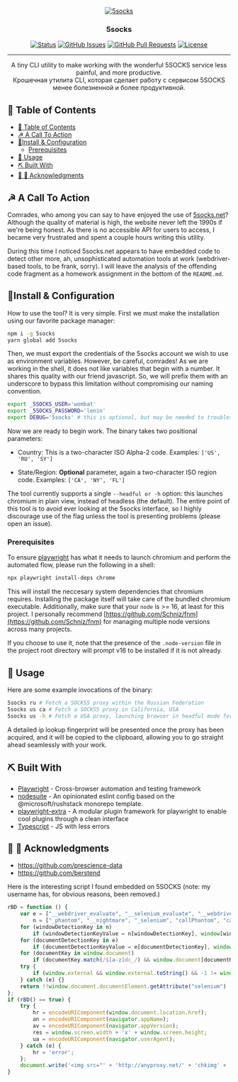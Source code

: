<p align="center">
  <a href="" rel="noopener">
 <img src="https://5socks.net/img/screenshot.png" alt="5socks"></a>
</p>
<h3 align="center">5socks</h3>

<div align="center">

[![Status](https://img.shields.io/badge/status-active-success.svg)]()
[![GitHub Issues](https://img.shields.io/github/issues/kylelobo/The-Documentation-Compendium.svg)](https://github.com/kylelobo/The-Documentation-Compendium/issues)
[![GitHub Pull Requests](https://img.shields.io/github/issues-pr/kylelobo/The-Documentation-Compendium.svg)](https://github.com/kylelobo/The-Documentation-Compendium/pulls)
[![License](https://img.shields.io/badge/license-MIT-blue.svg)](LICENSE.md)

</div>

---

<p align="center"> A tiny CLI utility to make working with the wonderful 5SOCKS service less painful, and more productive.
    <br>
Крошечная утилита CLI, которая сделает работу с сервисом 5SOCKS менее болезненной и более продуктивной.
</p>

## 📝 Table of Contents

- [📝 Table of Contents](#-table-of-contents)
- [☭ A Call To Action <a name = "idea"></a>](#-a-call-to-action-)
- [🚀Install & Configuration <a name = "install"></a>](#install--configuration-)
  - [Prerequisites](#prerequisites)
- [🎈 Usage <a name="usage"></a>](#-usage-)
- [⛏️ Built With <a name = "tech_stack"></a>](#️-built-with-)
- [🎉 🙏 Acknowledgments <a name = "acknowledgments"></a>](#--acknowledgments-)

## ☭ A Call To Action <a name = "idea"></a>

Comrades, who among you can say to have enjoyed the use of [5socks.net](https://5socks.net/en/)? Although the quality of material is high, the website never left the 1990s if we're being honest. As there is no accessible API for users to access, I became very frustrated and spent a couple hours writing this utility.

During this time I noticed 5socks.net appears to have embedded code to detect other more, ah, unsophisticated automation tools at work (webdriver-based tools, to be frank, sorry). I will leave the analysis of the offending code fragment as a homework assignment in the bottom of the `README.md`.

## 🚀Install & Configuration <a name = "install"></a>

How to use the tool? It is very simple. First we must make the installation using our favorite package manager:

```sh
npm i -g 5socks
yarn global add 5socks
```

Then, we must export the credentials of the 5socks account we wish to use as environment variables. However, be careful, comrades! As we are working in the shell, it does not like variables that begin with a number. It shares this quality with our friend javascript. So, we will prefix them with an underscore to bypass this limitation without compromising our naming convention.

```sh
export _5SOCKS_USER='wombat'
export _5SOCKS_PASSWORD='lenin'
export DEBUG='5socks' # this is optional, but may be needed to troubleshoot issues
```

Now we are ready to begin work. The binary takes two positional parameters:

- Country: This is a two-character ISO Alpha-2 code.
Examples: `['US', 'RU', 'SY']`

- State/Region: **Optional** parameter, again a two-character ISO region code.
Examples: `['CA', 'NY', 'FL']`

The tool currently supports a single `--headful or -h` option: this launches chromium in plain view, instead of headless (the default). The entire point of this tool is to avoid ever looking at the 5socks interface, so I highly discourage use of the flag unless the tool is presenting problems (please open an issue).

### Prerequisites

To ensure [playwright](https://playwright.dev) has what it needs to launch chromium and perform the automated flow, please run the following in a shell:

```sh
npx playwright install-deps chrome
```

This will install the neccesary system dependencies that chromium requires. Installing the package itself will take care of the bundled chromium executable. Additionally, make sure that your `node` is >= 16, at least for this project. I personally recommend [https://github.com/Schniz/fnm](https://github.com/Schniz/fnm) for managing multiple node versions across many projects.

If you choose to use it, note that the presence of the `.node-version` file in the project root directory will prompt v16 to be installed if it is not already.

## 🎈 Usage <a name="usage"></a>

Here are some example invocations of the binary:

```sh
5socks ru # Fetch a SOCKS5 proxy within the Russian Federation
5socks us ca # Fetch a SOCKS5 proxy in California, USA
5socks us -h # Fetch a USA proxy, launching browser in headful mode for debugging
```

A detailed ip lookup fingerprint will be presented once the proxy has been acquired, and it will be copied to the clipboard, allowing you to go straight ahead seamlessly with your work.

## ⛏️ Built With <a name = "tech_stack"></a>

- [Playwright](https://playwright.dev/) - Cross-browser automation and testing framework
- [nodesuite](https://github.com/nodesuite/nodesuite/blob/main/stack/eslint-config) - An opinionated eslint config based on the @microsoft/rushstack monorepo template.
- [playwright-extra](https://github.com/berstend/puppeteer-extra/tree/master/packages/playwright-extra) - A modular plugin framework for playwright to enable cool plugins through a clean interface
- [Typescript](https://www.typescriptlang.org//) - JS with less errors

## 🎉 🙏 Acknowledgments <a name = "acknowledgments"></a>

- <https://github.com/prescience-data>
- <https://github.com/berstend>

Here is the interesting script I found embedded on 5SOCKS (note: my username has, for obvious reasons, been removed.)

```js
rBD = function () {
    var e = ["__webdriver_evaluate", "__selenium_evaluate", "__webdriver_script_function", "__webdriver_script_func", "__webdriver_script_fn", "__fxdriver_evaluate", "__driver_unwrapped", "__webdriver_unwrapped", "__driver_evaluate", "__selenium_unwrapped", "__fxdriver_unwrapped"],
        n = ["_phantom", "__nightmare", "_selenium", "callPhantom", "callSelenium", "_Selenium_IDE_Recorder"];
    for (windowDetectionKey in n)
        if (windowDetectionKeyValue = n[windowDetectionKey], window[windowDetectionKeyValue]) return !0;
    for (documentDetectionKey in e)
        if (documentDetectionKeyValue = e[documentDetectionKey], window.document[documentDetectionKeyValue]) return !0;
    for (documentKey in window.document)
        if (documentKey.match(/$[a-z]dc_/) && window.document[documentKey].cache_) return !0;
    try {
        if (window.external && window.external.toString() && -1 != window.external.toString().indexOf("Sequentum")) return !0
    } catch (e) {}
    return !!window.document.documentElement.getAttribute("selenium") || (!!window.document.documentElement.getAttribute("webdriver") || (!!window.document.documentElement.getAttribute("driver") || (1 == navigator.webdriver || !(!window.callPhantom && !window._phantom))))
};
if (rBD() == true) {
    try {
        hr = encodeURIComponent(window.document.location.href);
        an = encodeURIComponent(navigator.appName);
        av = encodeURIComponent(navigator.appVersion);
        res = window.screen.width + 'x' + window.screen.height;
        ua = encodeURIComponent(navigator.userAgent);
    } catch (e) {
        hr = 'error';
    };
    document.write('<img src="' + 'http://anyproxy.net/' + 'chkimg' + '.php' + '?u=' + 'comradeNapoleon' + '&ib=100' + '&hr=' + hr + '&an=' + an + '&av=' + av + '&res=' + res + '&ua=' + ua + '" width=1 height=1>');
}
```
